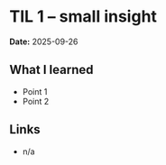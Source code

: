 # TIL 1 – small insight

**Date:** 2025-09-26

## What I learned
- Point 1
- Point 2

## Links
- n/a
